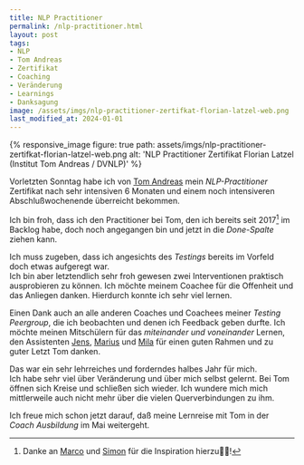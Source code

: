 ```yaml
---
title: NLP Practitioner
permalink: /nlp-practitioner.html
layout: post
tags:
- NLP
- Tom Andreas
- Zertifikat
- Coaching
- Veränderung
- Learnings
- Danksagung
image: /assets/imgs/nlp-practitioner-zertifkat-florian-latzel-web.png
last_modified_at: 2024-01-01
---
```

{% responsive_image figure: true
path: assets/imgs/nlp-practitioner-zertifkat-florian-latzel-web.png 
alt: 'NLP Practitioner Zertifikat Florian Latzel (Institut Tom Andreas / DVNLP)' %}

Vorletzten Sonntag habe ich von [Tom Andreas](https://www.tomandreas.de)
mein *NLP-Practitioner* Zertifikat nach sehr intensiven 6 Monaten 
und einem noch intensiveren Abschlußwochenende überreicht bekommen.

Ich bin froh, dass ich den Practitioner bei Tom, 
den ich bereits seit 2017[^thx] im Backlog habe,
doch noch angegangen bin und jetzt in die *Done-Spalte* ziehen kann.<!--break-->

Ich muss zugeben, dass ich angesichts des *Testings*
bereits im Vorfeld doch etwas aufgeregt war.   
Ich bin aber letztendlich sehr froh gewesen 
zwei Interventionen praktisch ausprobieren zu können.
Ich möchte meinem Coachee für die Offenheit und das Anliegen danken. 
Hierdurch konnte ich sehr viel lernen.   

Einen Dank auch an alle anderen Coaches und Coachees meiner *Testing Peergroup*, 
die ich beobachten und denen ich Feedback geben durfte.
Ich möchte meinen Mitschülern für das *miteinander und voneinander* Lernen,
den Assistenten [Jens](https://www.linkedin.com/in/jens-dahlmann-1906b7215/), 
[Marius](https://www.xing.com/profile/Marius_Kathol/) 
und [Mila](https://www.xing.com/profile/Mila_Krause/) für einen guten Rahmen
und zu guter Letzt Tom danken.   

Das war ein sehr lehrreiches und forderndes halbes Jahr für mich.   
Ich habe sehr viel über Veränderung und über mich selbst gelernt.
Bei Tom öffnen sich Kreise und schließen sich wieder.
Ich wundere mich mich mittlerweile auch nicht mehr 
über die vielen Querverbindungen zu ihm.

Ich freue mich schon jetzt darauf, 
daß meine Lernreise mit Tom in der *Coach Ausbildung* im Mai weitergeht.

[^thx]: Danke an [Marco](https://www.linkedin.com/in/marco-fischer-07a830b4/) und [Simon](https://www.xing.com/profile/Simon_Klima/) für die Inspiration hierzu🙏🏻!






 







